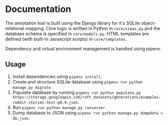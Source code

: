 # Documentation 

The annotation tool is built using the Django library for it's SQLite object-relational mapping. Core logic is written in Python in `core/views.py` and the database schema is specified in `core/models.py`. HTML templates are defined (with built-in Javascript scripts) in `core/templates`.

Dependency and virtual environment management is handled using pipenv.

## Usage
1. Install dependencies using `pipenv install`.
2. Create and structure SQLite database using `pipenv run python manage.py migrate`.
3. Populate database by running `pipenv run python populate.py https://storage.googleapis.com/roft_datasets/generations/examples-reddit-stories-test-p0.9.json`.
4. Run `pipenv run python manage.py runserver`.
5. Dump database to JSON using `pipenv run python manage.py dumpdata > db.json`.
